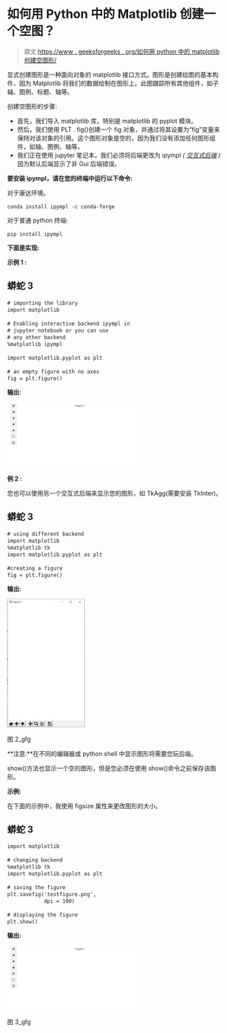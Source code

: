 # 如何用 Python 中的 Matplotlib 创建一个空图？

> 原文:[https://www . geeksforgeeks . org/如何用 python 中的 matplotlib 创建空图形/](https://www.geeksforgeeks.org/how-to-create-an-empty-figure-with-matplotlib-in-python/)

显式创建图形是一种面向对象的 matplotlib 接口方式。图形是创建绘图的基本构件，因为 Matplotlib 将我们的数据绘制在图形上。此图跟踪所有其他组件，如子轴、图例、标题、轴等。

创建空图形的步骤:

*   首先，我们导入 matplotlib 库，特别是 matplotlib 的 pyplot 模块。
*   然后，我们使用 PLT . fig()创建一个 fig 对象，并通过将其设置为“fig”变量来保持对该对象的引用。这个图形对象是空的，因为我们没有添加任何图形组件，如轴、图例、轴等。
*   我们正在使用 jupyter 笔记本，我们必须将后端更改为 ipympl *( <u>交互式后端</u> )* 因为默认后端显示了非 Gui 后端错误。

**要安装 ipympl，请在您的终端中运行以下命令:**

对于康达环境。

```
conda install ipympl -c conda-forge
```

对于普通 python 终端:

```
pip install ipympl
```

**下面是实现:**

**示例 1 :**

## 蟒蛇 3

```
# importing the library
import matplotlib

# Enabling interactive backend ipympl in
# jupyter notebook or you can use
# any other backend
%matplotlib ipympl

import matplotlib.pyplot as plt

# an empty figure with no axes
fig = plt.figure()  
```

**输出:**

![](img/8d2477e2040df5553819ef18b71a7176.png)

**例 2 :**

您也可以使用另一个交互式后端来显示您的图形，如 TkAgg(需要安装 TkInter)。

## 蟒蛇 3

```
# using different backend
import matplotlib
%matplotlib tk
import matplotlib.pyplot as plt

#creating a figure
fig = plt.figure()
```

**输出:**

![](img/d15d494692db42f0973c085b62556688.png)

图 2_gfg

**注意:**在不同的编辑器或 python shell 中显示图形将需要您玩后端。

show()方法也显示一个空的图形，但是您必须在使用 show()命令之前保存该图形。

**示例:**

在下面的示例中，我使用 figsize 属性来更改图形的大小。

## 蟒蛇 3

```
import matplotlib

# changing backend
%matplotlib tk
import matplotlib.pyplot as plt

# saving the figure
plt.savefig('testfigure.png',
            dpi = 100)

# displaying the figure
plt.show()
```

**输出:**

![](img/8d2477e2040df5553819ef18b71a7176.png)

图 3_gfg